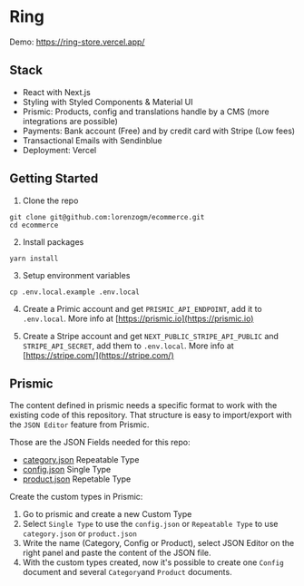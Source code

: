 # Ring

Demo: https://ring-store.vercel.app/

## Stack

- React with Next.js
- Styling with Styled Components & Material UI
- Prismic: Products, config and translations handle by a CMS (more integrations are possible)
- Payments: Bank account (Free) and by credit card with Stripe (Low fees)
- Transactional Emails with Sendinblue
- Deployment: Vercel

## Getting Started

1. Clone the repo

```
git clone git@github.com:lorenzogm/ecommerce.git
cd ecommerce
```

2. Install packages

```
yarn install
```

3. Setup environment variables

```
cp .env.local.example .env.local
```

4. Create a Primic account and get `PRISMIC_API_ENDPOINT`, add it to `.env.local`. More info at [https://prismic.io](https://prismic.io)

5. Create a Stripe account and get `NEXT_PUBLIC_STRIPE_API_PUBLIC` and `STRIPE_API_SECRET`, add them to `.env.local`. More info at [https://stripe.com/](https://stripe.com/)

## Prismic

The content defined in prismic needs a specific format to work with the existing code of this repository. That structure is easy to import/export with the `JSON Editor` feature from Prismic.

Those are the JSON Fields needed for this repo:

- [category.json](https://github.com/lorenzogm/ring/blob/main/src/services/prismic/customTypes/category/category.json) Repeatable Type
- [config.json](https://github.com/lorenzogm/ring/blob/main/src/services/prismic/customTypes/config/config.json) Single Type
- [product.json](https://github.com/lorenzogm/ring/blob/main/src/services/prismic/customTypes/product/product.json) Repetable Type

Create the custom types in Prismic:

1. Go to prismic and create a new Custom Type
2. Select `Single Type` to use the `config.json` or `Repeatable Type` to use `category.json` or `product.json`
3. Write the name (Category, Config or Product), select JSON Editor on the right panel and paste the content of the JSON file.
4. With the custom types created, now it's possible to create one `Config` document and several `Category`and `Product` documents.
